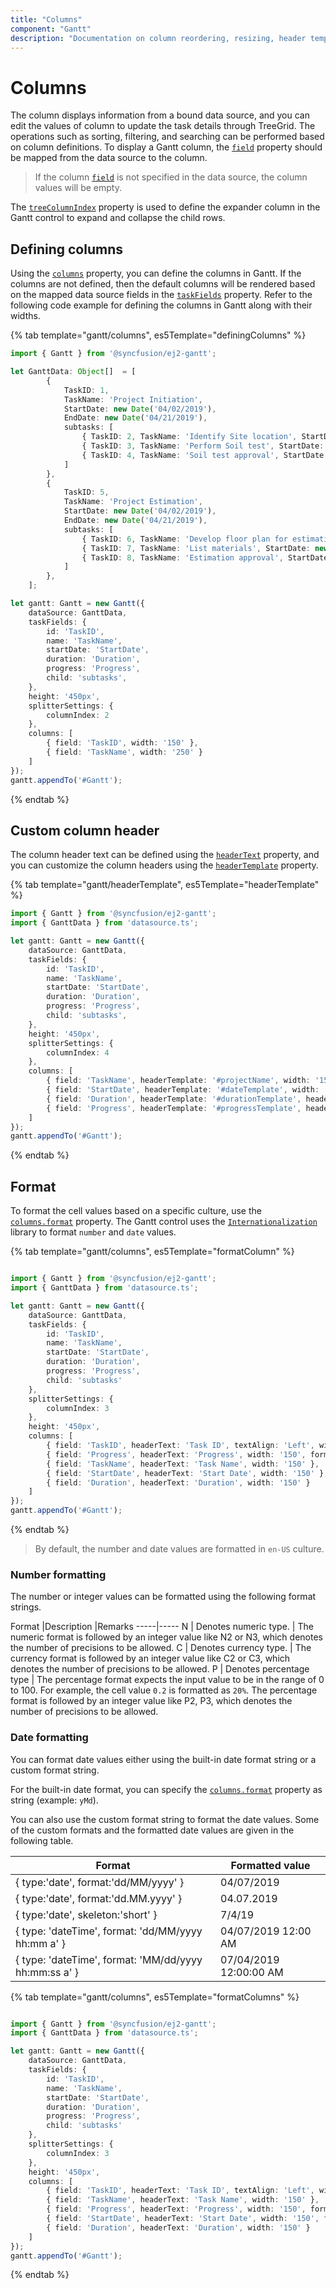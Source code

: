 ```yaml
---
title: "Columns"
component: "Gantt"
description: "Documentation on column reordering, resizing, header templates (custom header content), and column templates (custom cell content) in the Essential JS 2 Gantt control."
---
```


# Columns

The column displays information from a bound data source, and you can edit the values of column to update the task details through TreeGrid. The operations such as sorting, filtering, and searching can be performed based on column definitions. To display a Gantt column, the [`field`](../api/gantt/column/#field) property should be mapped from the data source to the column.

> If the column [`field`](../api/gantt/column/#field) is not specified in the data source, the column values will be empty.

The [`treeColumnIndex`](../../api/gantt/#treecolumnindex) property is used to define the expander column in the Gantt control to expand and collapse the child rows.

## Defining columns

Using the [`columns`](../api/gantt/#columns) property, you can define the columns in Gantt. If the columns are not defined, then the default columns will be rendered based on the mapped data source fields in the [`taskFields`](../api/gantt/taskFields/) property. Refer to the following code example for defining the columns in Gantt along with their widths.

 {% tab template="gantt/columns", es5Template="definingColumns" %}

```typescript
import { Gantt } from '@syncfusion/ej2-gantt';

let GanttData: Object[]  = [
        {
            TaskID: 1,
            TaskName: 'Project Initiation',
            StartDate: new Date('04/02/2019'),
            EndDate: new Date('04/21/2019'),
            subtasks: [
                { TaskID: 2, TaskName: 'Identify Site location', StartDate: new Date('04/02/2019'), Duration: 4, Progress: 50 },
                { TaskID: 3, TaskName: 'Perform Soil test', StartDate: new Date('04/02/2019'), Duration: 4, Progress: 50  },
                { TaskID: 4, TaskName: 'Soil test approval', StartDate: new Date('04/02/2019'), Duration: 4, Progress: 50 },
            ]
        },
        {
            TaskID: 5,
            TaskName: 'Project Estimation',
            StartDate: new Date('04/02/2019'),
            EndDate: new Date('04/21/2019'),
            subtasks: [
                { TaskID: 6, TaskName: 'Develop floor plan for estimation', StartDate: new Date('04/04/2019'), Duration: 3, Progress: 50 },
                { TaskID: 7, TaskName: 'List materials', StartDate: new Date('04/04/2019'), Duration: 3, Progress: 50 },
                { TaskID: 8, TaskName: 'Estimation approval', StartDate: new Date('04/04/2019'), Duration: 3, Progress: 50 }
            ]
        },
    ];

let gantt: Gantt = new Gantt({
    dataSource: GanttData,
    taskFields: {
        id: 'TaskID',
        name: 'TaskName',
        startDate: 'StartDate',
        duration: 'Duration',
        progress: 'Progress',
        child: 'subtasks',
    },
    height: '450px',
    splitterSettings: {
        columnIndex: 2
    },
    columns: [
        { field: 'TaskID', width: '150' },
        { field: 'TaskName', width: '250' }
    ]
});
gantt.appendTo('#Gantt');

```

{% endtab %}

## Custom column header

The column header text can be defined using the [`headerText`](../api/gantt/column/#headertext) property, and you can customize the column headers using the [`headerTemplate`](../api/gantt/column/#headertemplate) property.

{% tab template="gantt/headerTemplate", es5Template="headerTemplate" %}

```typescript
import { Gantt } from '@syncfusion/ej2-gantt';
import { GanttData } from 'datasource.ts';

let gantt: Gantt = new Gantt({
    dataSource: GanttData,
    taskFields: {
        id: 'TaskID',
        name: 'TaskName',
        startDate: 'StartDate',
        duration: 'Duration',
        progress: 'Progress',
        child: 'subtasks',
    },
    height: '450px',
    splitterSettings: {
        columnIndex: 4
    },
    columns: [
        { field: 'TaskName', headerTemplate: '#projectName', width: '150' },
        { field: 'StartDate', headerTemplate: '#dateTemplate', width: '150' },
        { field: 'Duration', headerTemplate: '#durationTemplate', headerText: 'Duration', width: '150' },
        { field: 'Progress', headerTemplate: '#progressTemplate', headerText: 'Progress', width: '150' },
    ]
});
gantt.appendTo('#Gantt');

```

{% endtab %}

## Format

To format the cell values based on a specific culture, use the [`columns.format`](../api/gantt/column/#format) property. The Gantt control uses the [`Internationalization`](../../common/internationalization/) library to format `number` and `date` values.

{% tab template="gantt/columns", es5Template="formatColumn" %}

```typescript

import { Gantt } from '@syncfusion/ej2-gantt';
import { GanttData } from 'datasource.ts';

let gantt: Gantt = new Gantt({
    dataSource: GanttData,
    taskFields: {
        id: 'TaskID',
        name: 'TaskName',
        startDate: 'StartDate',
        duration: 'Duration',
        progress: 'Progress',
        child: 'subtasks'
    },
    splitterSettings: {
        columnIndex: 3
    },
    height: '450px',
    columns: [
        { field: 'TaskID', headerText: 'Task ID', textAlign: 'Left', width: '100' },
        { field: 'Progress', headerText: 'Progress', width: '150', format: 'C' },
        { field: 'TaskName', headerText: 'Task Name', width: '150' },
        { field: 'StartDate', headerText: 'Start Date', width: '150' },
        { field: 'Duration', headerText: 'Duration', width: '150' }
    ]
});
gantt.appendTo('#Gantt');

```

{% endtab %}

> By default, the number and date values are formatted in `en-US` culture.

### Number formatting

The number or integer values can be formatted using the following format strings.

Format |Description |Remarks
-----|-----
N | Denotes numeric type. | The numeric format is followed by an integer value like N2 or N3, which denotes the number of precisions to be allowed.
C | Denotes currency type. | The currency format is followed by an integer value like C2 or C3, which denotes the number of precisions to be allowed.
P | Denotes percentage type | The percentage format expects the input value to be in the range of 0 to 100. For example, the cell value `0.2` is formatted as `20%`. The percentage format is followed by an integer value like P2, P3, which denotes the number of precisions to be allowed.

### Date formatting

You can format date values either using the built-in date format string or a custom format string.

For the built-in date format, you can specify the [`columns.format`](../api/gantt/column/#format) property as string (example: `yMd`).

You can also use the custom format string to format the date values. Some of the custom formats and the formatted date values are given in the following table.

Format | Formatted value
-----|-----
{ type:'date', format:'dd/MM/yyyy' } | 04/07/2019
{ type:'date', format:'dd.MM.yyyy' } | 04.07.2019
{ type:'date', skeleton:'short' } | 7/4/19
{ type: 'dateTime', format: 'dd/MM/yyyy hh:mm a' } | 04/07/2019 12:00 AM
{ type: 'dateTime', format: 'MM/dd/yyyy hh:mm:ss a' } | 07/04/2019 12:00:00 AM

{% tab template="gantt/columns", es5Template="formatColumns" %}

```typescript

import { Gantt } from '@syncfusion/ej2-gantt';
import { GanttData } from 'datasource.ts';

let gantt: Gantt = new Gantt({
    dataSource: GanttData,
    taskFields: {
        id: 'TaskID',
        name: 'TaskName',
        startDate: 'StartDate',
        duration: 'Duration',
        progress: 'Progress',
        child: 'subtasks'
    },
    splitterSettings: {
        columnIndex: 3
    },
    height: '450px',
    columns: [
        { field: 'TaskID', headerText: 'Task ID', textAlign: 'Left', width: '100' },
        { field: 'TaskName', headerText: 'Task Name', width: '150' },
        { field: 'Progress', headerText: 'Progress', width: '150', format: 'C' },
        { field: 'StartDate', headerText: 'Start Date', width: '150', format: { format: 'dd/MM/yyyy', type: 'date' } },
        { field: 'Duration', headerText: 'Duration', width: '150' }
    ]
});
gantt.appendTo('#Gantt');

```

{% endtab %}